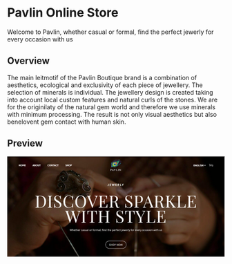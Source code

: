 # Pavlin Online Store

Welcome to Pavlin, whether casual or formal, find the perfect jewerly for every occasion with us

## Overview

The main leitmotif of the Pavlin Boutique brand is a combination of aesthetics, ecological and exclusivity of each piece of jewellery. The selection of minerals is individual. The jewellery design is created taking into account local custom features and natural curls of the stones. We are for the originilaty of the natural gem world and therefore we use minerals with minimum processing. The result is not only visual aesthetics but also benelovent gem contact with human skin.

## Preview

![Pavlin Preview](screenshot.png)
